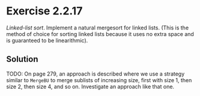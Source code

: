 # Exercise 2.2.17

*Linked-list sort*. Implement a natural mergesort for linked lists. (This is the
method of choice for sorting linked lists because it uses no extra space and
is guaranteed to be linearithmic).

## Solution

TODO: On page 279, an approach is described where we use a strategy similar
to `MergeBU` to merge sublists of increasing size, first with size 1,
then size 2, then size 4, and so on. Investigate an approach like that one.